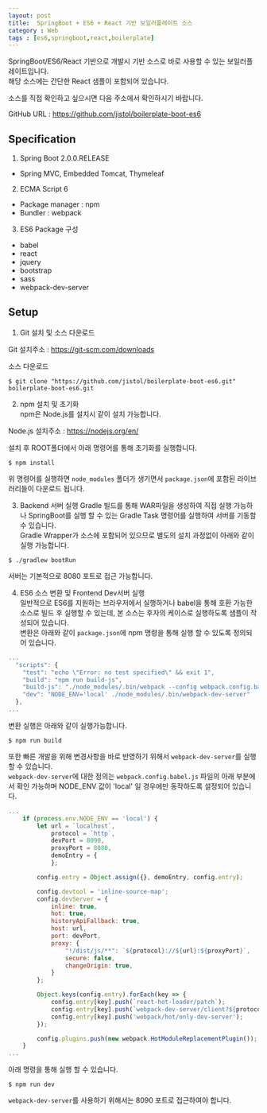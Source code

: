 ```yaml
---
layout: post
title:  SpringBoot + ES6 + React 기반 보일러플레이트 소스
category : Web
tags : [es6,springboot,react,boilerplate]
---
```

SpringBoot/ES6/React 기반으로 개발시 기반 소스로 바로 사용할 수 있는 보일러플레이트입니다.    
해당 소스에는 간단한 React 샘플이 포함되어 있습니다.

소스를 직접 확인하고 싶으시면 다음 주소에서 확인하시기 바랍니다.

GitHub URL : <https://github.com/jistol/boilerplate-boot-es6>

Specification
----
1. Spring Boot 2.0.0.RELEASE
- Spring MVC, Embedded Tomcat, Thymeleaf

2. ECMA Script 6
- Package manager : npm
- Bundler : webpack 

3. ES6 Package 구성
- babel
- react
- jquery
- bootstrap
- sass
- webpack-dev-server

Setup
----
1. Git 설치 및 소스 다운로드

Git 설치주소 : <https://git-scm.com/downloads>     

소스 다운로드     

```vim
$ git clone "https://github.com/jistol/boilerplate-boot-es6.git" boilerplate-boot-es6.git
```

2. npm 설치 및 초기화    
npm은 Node.js를 설치시 같이 설치 가능합니다.

Node.js 설치주소 : <https://nodejs.org/en/>    

설치 후 ROOT폴더에서 아래 명령어를 통해 초기화를 실행합니다.    

```vim
$ npm install
``` 

위 명령어를 실행하면 `node_modules` 폴더가 생기면서 `package.json`에 포함된 라이브러리들이 다운로드 됩니다.    

3. Backend 서버 실행
Gradle 빌드를 통해 WAR파일을 생성하여 직접 실행 가능하나 SpringBoot를 실행 할 수 있는 Gradle Task 명령어를 실행하여 서버를 기동할 수 있습니다.    
Gradle Wrapper가 소스에 포함되어 있으므로 별도의 설치 과정없이 아래와 같이 실행 가능합니다.        

```vim
$ ./gradlew bootRun
```

서버는 기본적으로 8080 포트로 접근 가능합니다.    

4. ES6 소스 변환 및 Frontend Dev서버 실행       
일반적으로 ES6를 지원하는 브라우저에서 실행하거나 babel을 통해 호환 가능한 소스로 빌드 후 실행할 수 있는데, 본 소스는 후자의 케이스로 실행하도록 샘플이 작성되어 있습니다.    
변환은 아래와 같이 `package.json`에 npm 명령을 통해 실행 할 수 있도록 정의되어 있습니다.    

```javascript
...
  "scripts": {
    "test": "echo \"Error: no test specified\" && exit 1",
    "build": "npm run build-js",
    "build-js": "./node_modules/.bin/webpack --config webpack.config.babel.js",
    "dev": "NODE_ENV='local' ./node_modules/.bin/webpack-dev-server"
  },
...
```    

변환 실행은 아래와 같이 실행가능합니다.    

```vim
$ npm run build
```

또한 빠른 개발을 위해 변경사항을 바로 반영하기 위해서 `webpack-dev-server`를 실행 할 수 있습니다.    
`webpack-dev-server`에 대한 정의는 `webpack.config.babel.js` 파일의 아래 부분에서 확인 가능하며 NODE_ENV 값이 'local' 일 경우에만 동작하도록 설정되어 있습니다.     

```javascript
...
    if (process.env.NODE_ENV == 'local') {
        let url = `localhost`,
            protocol = `http`,
            devPort = 8090,
            proxyPort = 8080,
            demoEntry = {
            };

        config.entry = Object.assign({}, demoEntry, config.entry);

        config.devtool = 'inline-source-map';
        config.devServer = {
            inline: true,
            hot: true,
            historyApiFallback: true,
            host: url,
            port: devPort,
            proxy: {
                "!/dist/js/**": `${protocol}://${url}:${proxyPort}`,
                secure: false,
                changeOrigin: true,
            }
        };

        Object.keys(config.entry).forEach(key => {
            config.entry[key].push(`react-hot-loader/patch`);
            config.entry[key].push(`webpack-dev-server/client?${protocol}://${url}:${devPort}`);
            config.entry[key].push('webpack/hot/only-dev-server');
        });

        config.plugins.push(new webpack.HotModuleReplacementPlugin());
    }
...    
```

아래 명령을 통해 실행 할 수 있습니다.    

```vim
$ npm run dev
```

`webpack-dev-server`를 사용하기 위해서는 8090 포트로 접근하여야 합니다.    
